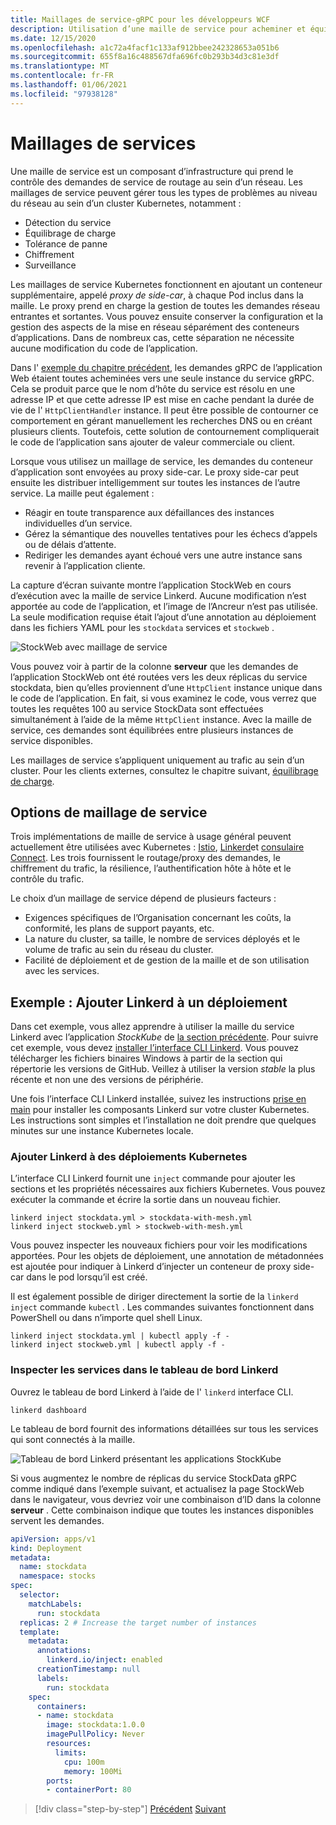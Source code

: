 ```yaml
---
title: Maillages de service-gRPC pour les développeurs WCF
description: Utilisation d’une maille de service pour acheminer et équilibrer les demandes vers les services gRPC dans un cluster Kubernetes.
ms.date: 12/15/2020
ms.openlocfilehash: a1c72a4facf1c133af912bbee242328653a051b6
ms.sourcegitcommit: 655f8a16c488567dfa696fc0b293b34d3c81e3df
ms.translationtype: MT
ms.contentlocale: fr-FR
ms.lasthandoff: 01/06/2021
ms.locfileid: "97938128"
---
```

# <a name="service-meshes"></a>Maillages de services

Une maille de service est un composant d’infrastructure qui prend le contrôle des demandes de service de routage au sein d’un réseau. Les maillages de service peuvent gérer tous les types de problèmes au niveau du réseau au sein d’un cluster Kubernetes, notamment :

- Détection du service
- Équilibrage de charge
- Tolérance de panne
- Chiffrement
- Surveillance

Les maillages de service Kubernetes fonctionnent en ajoutant un conteneur supplémentaire, appelé *proxy de side-car*, à chaque Pod inclus dans la maille. Le proxy prend en charge la gestion de toutes les demandes réseau entrantes et sortantes. Vous pouvez ensuite conserver la configuration et la gestion des aspects de la mise en réseau séparément des conteneurs d’applications. Dans de nombreux cas, cette séparation ne nécessite aucune modification du code de l’application.

Dans l' [exemple du chapitre précédent](kubernetes.md#test-the-application), les demandes gRPC de l’application Web étaient toutes acheminées vers une seule instance du service gRPC. Cela se produit parce que le nom d’hôte du service est résolu en une adresse IP et que cette adresse IP est mise en cache pendant la durée de vie de l' `HttpClientHandler` instance. Il peut être possible de contourner ce comportement en gérant manuellement les recherches DNS ou en créant plusieurs clients. Toutefois, cette solution de contournement compliquerait le code de l’application sans ajouter de valeur commerciale ou client.

Lorsque vous utilisez un maillage de service, les demandes du conteneur d’application sont envoyées au proxy side-car. Le proxy side-car peut ensuite les distribuer intelligemment sur toutes les instances de l’autre service. La maille peut également :

- Réagir en toute transparence aux défaillances des instances individuelles d’un service.
- Gérez la sémantique des nouvelles tentatives pour les échecs d’appels ou de délais d’attente.
- Rediriger les demandes ayant échoué vers une autre instance sans revenir à l’application cliente.

La capture d’écran suivante montre l’application StockWeb en cours d’exécution avec la maille de service Linkerd. Aucune modification n’est apportée au code de l’application, et l’image de l’Ancreur n’est pas utilisée. La seule modification requise était l’ajout d’une annotation au déploiement dans les fichiers YAML pour les `stockdata` services et `stockweb` .

![StockWeb avec maillage de service](media/service-mesh/stockweb-servicemesh-screenshot.png)

Vous pouvez voir à partir de la colonne **serveur** que les demandes de l’application StockWeb ont été routées vers les deux réplicas du service stockdata, bien qu’elles proviennent d’une `HttpClient` instance unique dans le code de l’application. En fait, si vous examinez le code, vous verrez que toutes les requêtes 100 au service StockData sont effectuées simultanément à l’aide de la même `HttpClient` instance. Avec la maille de service, ces demandes sont équilibrées entre plusieurs instances de service disponibles.

Les maillages de service s’appliquent uniquement au trafic au sein d’un cluster. Pour les clients externes, consultez le chapitre suivant, [équilibrage de charge](load-balancing.md).

## <a name="service-mesh-options"></a>Options de maillage de service

Trois implémentations de maille de service à usage général peuvent actuellement être utilisées avec Kubernetes : [Istio](https://istio.io), [Linkerd](https://linkerd.io)et [consulaire Connect](https://consul.io/mesh.html). Les trois fournissent le routage/proxy des demandes, le chiffrement du trafic, la résilience, l’authentification hôte à hôte et le contrôle du trafic.

Le choix d’un maillage de service dépend de plusieurs facteurs :

- Exigences spécifiques de l’Organisation concernant les coûts, la conformité, les plans de support payants, etc.
- La nature du cluster, sa taille, le nombre de services déployés et le volume de trafic au sein du réseau du cluster.
- Facilité de déploiement et de gestion de la maille et de son utilisation avec les services.

## <a name="example-add-linkerd-to-a-deployment"></a>Exemple : Ajouter Linkerd à un déploiement

Dans cet exemple, vous allez apprendre à utiliser la maille du service Linkerd avec l’application *StockKube* de [la section précédente](kubernetes.md).
Pour suivre cet exemple, vous devez [installer l’interface CLI Linkerd](https://linkerd.io/2/getting-started/#step-1-install-the-cli). Vous pouvez télécharger les fichiers binaires Windows à partir de la section qui répertorie les versions de GitHub. Veillez à utiliser la version *stable* la plus récente et non une des versions de périphérie.

Une fois l’interface CLI Linkerd installée, suivez les instructions [prise en main](https://linkerd.io/2/getting-started/index.html) pour installer les composants Linkerd sur votre cluster Kubernetes. Les instructions sont simples et l’installation ne doit prendre que quelques minutes sur une instance Kubernetes locale.

### <a name="add-linkerd-to-kubernetes-deployments"></a>Ajouter Linkerd à des déploiements Kubernetes

L’interface CLI Linkerd fournit une `inject` commande pour ajouter les sections et les propriétés nécessaires aux fichiers Kubernetes. Vous pouvez exécuter la commande et écrire la sortie dans un nouveau fichier.

```console
linkerd inject stockdata.yml > stockdata-with-mesh.yml
linkerd inject stockweb.yml > stockweb-with-mesh.yml
```

Vous pouvez inspecter les nouveaux fichiers pour voir les modifications apportées. Pour les objets de déploiement, une annotation de métadonnées est ajoutée pour indiquer à Linkerd d’injecter un conteneur de proxy side-car dans le pod lorsqu’il est créé.

Il est également possible de diriger directement la sortie de la `linkerd inject` commande `kubectl` . Les commandes suivantes fonctionnent dans PowerShell ou dans n’importe quel shell Linux.

```console
linkerd inject stockdata.yml | kubectl apply -f -
linkerd inject stockweb.yml | kubectl apply -f -
```

### <a name="inspect-services-in-the-linkerd-dashboard"></a>Inspecter les services dans le tableau de bord Linkerd

Ouvrez le tableau de bord Linkerd à l’aide de l' `linkerd` interface CLI.

```console
linkerd dashboard
```

Le tableau de bord fournit des informations détaillées sur tous les services qui sont connectés à la maille.

![Tableau de bord Linkerd présentant les applications StockKube](media/service-mesh/linkerd-screenshot.png)

Si vous augmentez le nombre de réplicas du service StockData gRPC comme indiqué dans l’exemple suivant, et actualisez la page StockWeb dans le navigateur, vous devriez voir une combinaison d’ID dans la colonne **serveur** . Cette combinaison indique que toutes les instances disponibles servent les demandes.

```yaml
apiVersion: apps/v1
kind: Deployment
metadata:
  name: stockdata
  namespace: stocks
spec:
  selector:
    matchLabels:
      run: stockdata
  replicas: 2 # Increase the target number of instances
  template:
    metadata:
      annotations:
        linkerd.io/inject: enabled
      creationTimestamp: null
      labels:
        run: stockdata
    spec:
      containers:
      - name: stockdata
        image: stockdata:1.0.0
        imagePullPolicy: Never
        resources:
          limits:
            cpu: 100m
            memory: 100Mi
        ports:
        - containerPort: 80
```

>[!div class="step-by-step"]
>[Précédent](kubernetes.md) 
> [Suivant](load-balancing.md)
